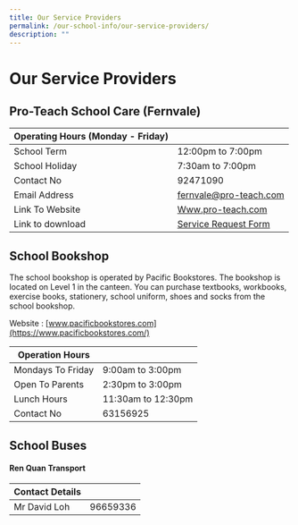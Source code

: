 ```yaml
---
title: Our Service Providers
permalink: /our-school-info/our-service-providers/
description: ""
---
```

# Our Service Providers
## Pro-Teach School Care (Fernvale)

| Operating Hours (Monday -  Friday) |                        |
|------------------------------------|------------------------|
| School Term                        | 12:00pm to 7:00pm      |
| School Holiday                     | 7:30am to 7:00pm       |
| Contact No                         |  92471090              |
| Email Address                      | [fernvale@pro-teach.com](mailto:fernvale@pro-teach.com) |
| Link To Website                    |  <a href="http://www.pro-teach.com/" target="_blank">Www.pro-teach.com </a>    |
| Link to download                   |  <a href="/files/Our%20school%20info/REQUEST%20FORM%20FNV_Yr%202022.pdf" target="_blank">Service Request Form </a>  |

## School Bookshop

The school bookshop is operated by Pacific Bookstores. The bookshop is located on Level 1 in the canteen. You can purchase textbooks, workbooks, exercise books, stationery, school uniform, shoes and socks from the school bookshop.

Website : [www.pacificbookstores.com](https://www.pacificbookstores.com/)

| Operation Hours   |                    |
|-------------------|--------------------|
| Mondays To Friday | 9:00am to 3:00pm   |
| Open To Parents   | 2:30pm to 3:00pm   |
| Lunch Hours       | 11:30am to 12:30pm |
| Contact No        |  63156925          |

## School Buses

#### Ren Quan Transport

| Contact Details |          |
|-----------------|----------|
| Mr David Loh    | 96659336 |